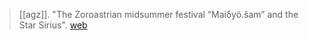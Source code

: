 > [[agz]]. "The Zoroastrian midsummer festival “Maiδyö.šam” and the Star Sirius". [web](https://authenticgathazoroastrianism.org/2021/08/06/the-zoroastrian-midsummer-festival-mai%ce%b4yo-sam-and-the-star-sirius/)